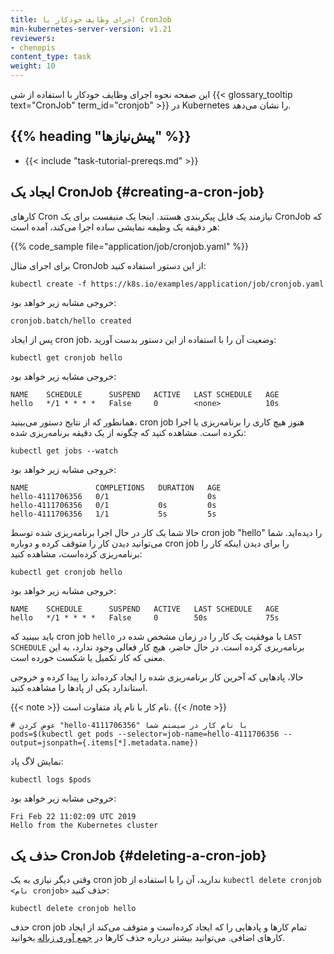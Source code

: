 ```yaml
---
title: اجرای وظایف خودکار با CronJob
min-kubernetes-server-version: v1.21
reviewers:
- chenopis
content_type: task
weight: 10
---
```


<!-- مرور -->

این صفحه نحوه اجرای وظایف خودکار با استفاده از شی {{< glossary_tooltip text="CronJob" term_id="cronjob" >}} در Kubernetes را نشان می‌دهد.

## {{% heading "پیش‌نیازها" %}}

* {{< include "task-tutorial-prereqs.md" >}}

<!-- مراحل -->

## ایجاد یک CronJob {#creating-a-cron-job}

کار‌های Cron نیازمند یک فایل پیکربندی هستند.
اینجا یک منیفست برای یک CronJob که هر دقیقه یک وظیفه نمایشی ساده اجرا می‌کند، آمده است:

{{% code_sample file="application/job/cronjob.yaml" %}}

برای اجرای مثال CronJob از این دستور استفاده کنید:

```shell
kubectl create -f https://k8s.io/examples/application/job/cronjob.yaml
```

خروجی مشابه زیر خواهد بود:

```
cronjob.batch/hello created
```

پس از ایجاد cron job، وضعیت آن را با استفاده از این دستور بدست آورید:

```shell
kubectl get cronjob hello
```

خروجی مشابه زیر خواهد بود:

```
NAME    SCHEDULE      SUSPEND   ACTIVE   LAST SCHEDULE   AGE
hello   */1 * * * *   False     0        <none>          10s
```

همانطور که از نتایج دستور می‌بینید، cron job هنوز هیچ کاری را برنامه‌ریزی یا اجرا نکرده است.
مشاهده کنید که چگونه از یک دقیقه برنامه‌ریزی شده:

```shell
kubectl get jobs --watch
```

خروجی مشابه زیر خواهد بود:

```
NAME               COMPLETIONS   DURATION   AGE
hello-4111706356   0/1                      0s
hello-4111706356   0/1           0s         0s
hello-4111706356   1/1           5s         5s
```

حالا شما یک کار در حال اجرا برنامه‌ریزی شده توسط cron job "hello" را دیده‌اید.
شما می‌توانید دیدن کار را متوقف کرده و دوباره cron job را برای دیدن اینکه کار را برنامه‌ریزی کرده‌است، مشاهده کنید:

```shell
kubectl get cronjob hello
```

خروجی مشابه زیر خواهد بود:

```
NAME    SCHEDULE      SUSPEND   ACTIVE   LAST SCHEDULE   AGE
hello   */1 * * * *   False     0        50s             75s
```

باید ببینید که cron job `hello` با موفقیت یک کار را در زمان مشخص شده در `LAST SCHEDULE` برنامه‌ریزی کرده است. در حال حاضر، هیچ کار فعالی وجود ندارد، به این معنی که کار تکمیل یا شکست خورده است.

حالا، پادهایی که آخرین کار برنامه‌ریزی شده را ایجاد کرده‌اند را پیدا کرده و خروجی استاندارد یکی از پادها را مشاهده کنید.

{{< note >}}
نام کار با نام پاد متفاوت است.
{{< /note >}}

```shell
# عوض کردن "hello-4111706356" با نام کار در سیستم شما
pods=$(kubectl get pods --selector=job-name=hello-4111706356 --output=jsonpath={.items[*].metadata.name})
```

نمایش لاگ پاد:

```shell
kubectl logs $pods
```

خروجی مشابه زیر خواهد بود:

```
Fri Feb 22 11:02:09 UTC 2019
Hello from the Kubernetes cluster
```

## حذف یک CronJob {#deleting-a-cron-job}

وقتی دیگر نیازی به یک cron job ندارید، آن را با استفاده از `kubectl delete cronjob <نام cronjob>` حذف کنید:

```shell
kubectl delete cronjob hello
```

حذف cron job تمام کارها و پادهایی را که ایجاد کرده‌است و متوقف می‌کند از ایجاد کارهای اضافی.
می‌توانید بیشتر درباره حذف کارها در [جمع آوری زباله](/docs/concepts/architecture/garbage-collection/) بخوانید.
